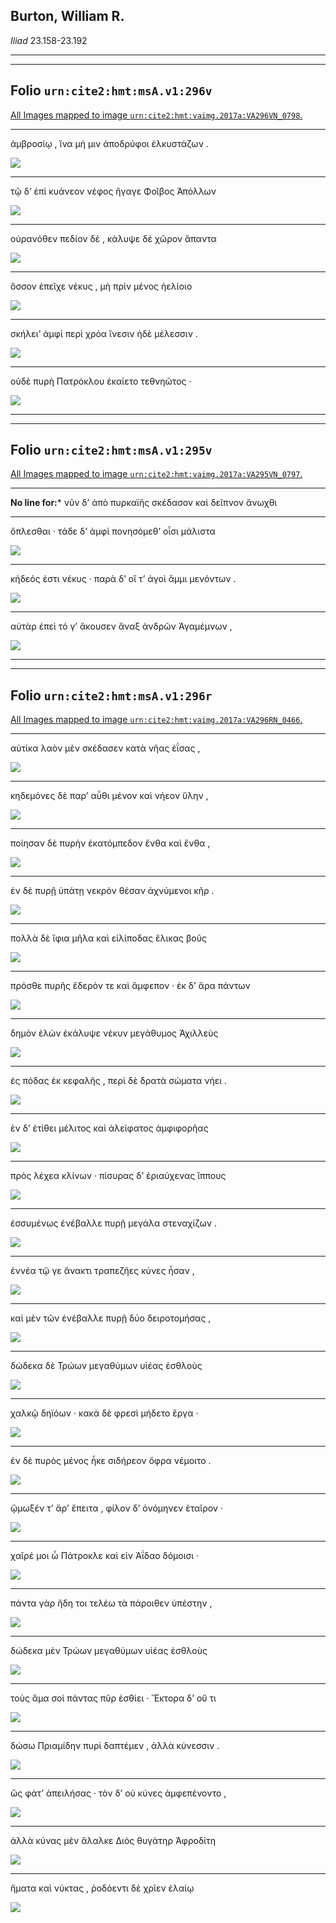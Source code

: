 ## Burton, William R.

*Iliad* 23.158-23.192

---

---

## **Folio `urn:cite2:hmt:msA.v1:296v`**



[All Images mapped to image `urn:cite2:hmt:vaimg.2017a:VA296VN_0798`.](http://www.homermultitext.org/ict2/index.html?urn=urn:cite2:hmt:vaimg.2017a:VA296VN_0798@0.4751,0.2411,0.4123,0.02130&urn=urn:cite2:hmt:vaimg.2017a:VA296VN_0798@0.4751,0.2610,0.4140,0.02130&urn=urn:cite2:hmt:vaimg.2017a:VA296VN_0798@0.4742,0.2830,0.4149,0.01798&urn=urn:cite2:hmt:vaimg.2017a:VA296VN_0798@0.4761,0.2997,0.4016,0.02130&urn=urn:cite2:hmt:vaimg.2017a:VA296VN_0798@0.4742,0.3216,0.4130,0.01867&urn=urn:cite2:hmt:vaimg.2017a:VA296VN_0798@0.4748,0.3391,0.4158,0.02075)

---- 

 ἀμβροσίῳ , ἵνα μή μιν ἀποδρύφοι ἑλκυστάζων . 

 <a href="http://www.homermultitext.org/ict2/index.html?urn=urn:cite2:hmt:vaimg.2017a:VA296VN_0798@0.4751,0.2411,0.4123,0.02130"><img src="http://beta.hpcc.uh.edu/scs/image/500/500/urn:cite2:hmt:vaimg.2017a:VA296VN_0798@0.4751,0.2411,0.4123,0.02130"/></a> 

---- 

 τῷ δʼ ἐπὶ κυάνεον νέφος ἤγαγε Φοῖβος Ἀπόλλων 

 <a href="http://www.homermultitext.org/ict2/index.html?urn=urn:cite2:hmt:vaimg.2017a:VA296VN_0798@0.4751,0.2610,0.4140,0.02130"><img src="http://beta.hpcc.uh.edu/scs/image/500/500/urn:cite2:hmt:vaimg.2017a:VA296VN_0798@0.4751,0.2610,0.4140,0.02130"/></a> 

---- 

 οὐρανόθεν πεδίον δέ , κάλυψε δὲ χῶρον ἅπαντα 

 <a href="http://www.homermultitext.org/ict2/index.html?urn=urn:cite2:hmt:vaimg.2017a:VA296VN_0798@0.4742,0.2830,0.4149,0.01798"><img src="http://beta.hpcc.uh.edu/scs/image/500/500/urn:cite2:hmt:vaimg.2017a:VA296VN_0798@0.4742,0.2830,0.4149,0.01798"/></a> 

---- 

 ὅσσον ἐπεῖχε νέκυς , μὴ πρὶν μένος ἠελίοιο 

 <a href="http://www.homermultitext.org/ict2/index.html?urn=urn:cite2:hmt:vaimg.2017a:VA296VN_0798@0.4761,0.2997,0.4016,0.02130"><img src="http://beta.hpcc.uh.edu/scs/image/500/500/urn:cite2:hmt:vaimg.2017a:VA296VN_0798@0.4761,0.2997,0.4016,0.02130"/></a> 

---- 

 σκήλειʼ ἀμφὶ περὶ χρόα ἴνεσιν ἠδὲ μέλεσσιν . 

 <a href="http://www.homermultitext.org/ict2/index.html?urn=urn:cite2:hmt:vaimg.2017a:VA296VN_0798@0.4742,0.3216,0.4130,0.01867"><img src="http://beta.hpcc.uh.edu/scs/image/500/500/urn:cite2:hmt:vaimg.2017a:VA296VN_0798@0.4742,0.3216,0.4130,0.01867"/></a> 

---- 

 οὐδὲ πυρὴ Πατρόκλου ἐκαίετο τεθνηῶτος · 

 <a href="http://www.homermultitext.org/ict2/index.html?urn=urn:cite2:hmt:vaimg.2017a:VA296VN_0798@0.4748,0.3391,0.4158,0.02075"><img src="http://beta.hpcc.uh.edu/scs/image/500/500/urn:cite2:hmt:vaimg.2017a:VA296VN_0798@0.4748,0.3391,0.4158,0.02075"/></a> 

---

---

## **Folio `urn:cite2:hmt:msA.v1:295v`**



[All Images mapped to image `urn:cite2:hmt:vaimg.2017a:VA295VN_0797`.](http://www.homermultitext.org/ict2/index.html?urn=urn:cite2:hmt:vaimg.2017a:VA295VN_0797@0.4838,0.6642,0.4175,0.01867&urn=urn:cite2:hmt:vaimg.2017a:VA295VN_0797@0.4854,0.6862,0.4202,0.01466&urn=urn:cite2:hmt:vaimg.2017a:VA295VN_0797@0.4845,0.7032,0.4200,0.01660)

--- 

 **No line for:*** νῦν δʼ ἀπὸ πυρκαϊῆς σκέδασον καὶ δεῖπνον ἄνωχθι

---- 

 ὅπλεσθαι · τάδε δʼ ἀμφὶ πονησόμεθʼ οἷσι μάλιστα 

 <a href="http://www.homermultitext.org/ict2/index.html?urn=urn:cite2:hmt:vaimg.2017a:VA295VN_0797@0.4838,0.6642,0.4175,0.01867"><img src="http://beta.hpcc.uh.edu/scs/image/500/500/urn:cite2:hmt:vaimg.2017a:VA295VN_0797@0.4838,0.6642,0.4175,0.01867"/></a> 

---- 

 κήδεός ἐστι νέκυς · παρὰ δʼ οἵ τʼ ἀγοὶ ἄμμι μενόντων . 

 <a href="http://www.homermultitext.org/ict2/index.html?urn=urn:cite2:hmt:vaimg.2017a:VA295VN_0797@0.4854,0.6862,0.4202,0.01466"><img src="http://beta.hpcc.uh.edu/scs/image/500/500/urn:cite2:hmt:vaimg.2017a:VA295VN_0797@0.4854,0.6862,0.4202,0.01466"/></a> 

---- 

 αὐτὰρ ἐπεὶ τό γʼ ἄκουσεν ἄναξ ἀνδρῶν Ἀγαμέμνων , 

 <a href="http://www.homermultitext.org/ict2/index.html?urn=urn:cite2:hmt:vaimg.2017a:VA295VN_0797@0.4845,0.7032,0.4200,0.01660"><img src="http://beta.hpcc.uh.edu/scs/image/500/500/urn:cite2:hmt:vaimg.2017a:VA295VN_0797@0.4845,0.7032,0.4200,0.01660"/></a> 

---

---

## **Folio `urn:cite2:hmt:msA.v1:296r`**



[All Images mapped to image `urn:cite2:hmt:vaimg.2017a:VA296RN_0466`.](http://www.homermultitext.org/ict2/index.html?urn=urn:cite2:hmt:vaimg.2017a:VA296RN_0466@0.2039,0.2118,0.4256,0.02420&urn=urn:cite2:hmt:vaimg.2017a:VA296RN_0466@0.2039,0.2372,0.4274,0.01867&urn=urn:cite2:hmt:vaimg.2017a:VA296RN_0466@0.2039,0.2582,0.4293,0.02075&urn=urn:cite2:hmt:vaimg.2017a:VA296RN_0466@0.2030,0.2811,0.4320,0.01591&urn=urn:cite2:hmt:vaimg.2017a:VA296RN_0466@0.2039,0.2935,0.4329,0.01936&urn=urn:cite2:hmt:vaimg.2017a:VA296RN_0466@0.2049,0.3156,0.4394,0.02006&urn=urn:cite2:hmt:vaimg.2017a:VA296RN_0466@0.2012,0.3300,0.4366,0.02144&urn=urn:cite2:hmt:vaimg.2017a:VA296RN_0466@0.2021,0.3528,0.4339,0.01591&urn=urn:cite2:hmt:vaimg.2017a:VA296RN_0466@0.2012,0.3687,0.4320,0.02144&urn=urn:cite2:hmt:vaimg.2017a:VA296RN_0466@0.2003,0.3907,0.4339,0.02213&urn=urn:cite2:hmt:vaimg.2017a:VA296RN_0466@0.2021,0.4102,0.4403,0.02213&urn=urn:cite2:hmt:vaimg.2017a:VA296RN_0466@0.2012,0.4261,0.4307,0.02503&urn=urn:cite2:hmt:vaimg.2017a:VA296RN_0466@0.1984,0.4422,0.4304,0.02586&urn=urn:cite2:hmt:vaimg.2017a:VA296RN_0466@0.1984,0.4642,0.4243,0.02241&urn=urn:cite2:hmt:vaimg.2017a:VA296RN_0466@0.2001,0.4827,0.4200,0.02365&urn=urn:cite2:hmt:vaimg.2017a:VA296RN_0466@0.2008,0.5061,0.4154,0.02102&urn=urn:cite2:hmt:vaimg.2017a:VA296RN_0466@0.1992,0.5213,0.4246,0.02227&urn=urn:cite2:hmt:vaimg.2017a:VA296RN_0466@0.1966,0.5412,0.4294,0.02462&urn=urn:cite2:hmt:vaimg.2017a:VA296RN_0466@0.1966,0.5640,0.4320,0.01425&urn=urn:cite2:hmt:vaimg.2017a:VA296RN_0466@0.1929,0.5793,0.4396,0.01992&urn=urn:cite2:hmt:vaimg.2017a:VA296RN_0466@0.1890,0.5992,0.4346,0.01992&urn=urn:cite2:hmt:vaimg.2017a:VA296RN_0466@0.1877,0.6152,0.4370,0.01992&urn=urn:cite2:hmt:vaimg.2017a:VA296RN_0466@0.1890,0.6342,0.4442,0.02462&urn=urn:cite2:hmt:vaimg.2017a:VA296RN_0466@0.1898,0.6539,0.4337,0.02213&urn=urn:cite2:hmt:vaimg.2017a:VA296RN_0466@0.1910,0.6714,0.4280,0.02531)

---- 

 αὐτίκα λαὸν μὲν σκέδασεν κατὰ νῆας ἐΐσας , 

 <a href="http://www.homermultitext.org/ict2/index.html?urn=urn:cite2:hmt:vaimg.2017a:VA296RN_0466@0.2039,0.2118,0.4256,0.02420"><img src="http://beta.hpcc.uh.edu/scs/image/500/500/urn:cite2:hmt:vaimg.2017a:VA296RN_0466@0.2039,0.2118,0.4256,0.02420"/></a> 

---- 

 κηδεμόνες δὲ παρʼ αὖθι μένον καὶ νήεον ὕλην , 

 <a href="http://www.homermultitext.org/ict2/index.html?urn=urn:cite2:hmt:vaimg.2017a:VA296RN_0466@0.2039,0.2372,0.4274,0.01867"><img src="http://beta.hpcc.uh.edu/scs/image/500/500/urn:cite2:hmt:vaimg.2017a:VA296RN_0466@0.2039,0.2372,0.4274,0.01867"/></a> 

---- 

 ποίησαν δὲ πυρὴν ἑκατόμπεδον ἔνθα καὶ ἔνθα , 

 <a href="http://www.homermultitext.org/ict2/index.html?urn=urn:cite2:hmt:vaimg.2017a:VA296RN_0466@0.2039,0.2582,0.4293,0.02075"><img src="http://beta.hpcc.uh.edu/scs/image/500/500/urn:cite2:hmt:vaimg.2017a:VA296RN_0466@0.2039,0.2582,0.4293,0.02075"/></a> 

---- 

 ἐν δὲ πυρῇ ὑπάτῃ νεκρὸν θέσαν ἀχνύμενοι κῆρ . 

 <a href="http://www.homermultitext.org/ict2/index.html?urn=urn:cite2:hmt:vaimg.2017a:VA296RN_0466@0.2030,0.2811,0.4320,0.01591"><img src="http://beta.hpcc.uh.edu/scs/image/500/500/urn:cite2:hmt:vaimg.2017a:VA296RN_0466@0.2030,0.2811,0.4320,0.01591"/></a> 

---- 

 πολλὰ δὲ ἴφια μῆλα καὶ εἰλίποδας ἕλικας βοῦς 

 <a href="http://www.homermultitext.org/ict2/index.html?urn=urn:cite2:hmt:vaimg.2017a:VA296RN_0466@0.2039,0.2935,0.4329,0.01936"><img src="http://beta.hpcc.uh.edu/scs/image/500/500/urn:cite2:hmt:vaimg.2017a:VA296RN_0466@0.2039,0.2935,0.4329,0.01936"/></a> 

---- 

 πρόσθε πυρῆς ἔδερόν τε καὶ ἄμφεπον · ἐκ δʼ ἄρα πάντων 

 <a href="http://www.homermultitext.org/ict2/index.html?urn=urn:cite2:hmt:vaimg.2017a:VA296RN_0466@0.2049,0.3156,0.4394,0.02006"><img src="http://beta.hpcc.uh.edu/scs/image/500/500/urn:cite2:hmt:vaimg.2017a:VA296RN_0466@0.2049,0.3156,0.4394,0.02006"/></a> 

---- 

 δημὸν ἑλὼν ἐκάλυψε νέκυν μεγάθυμος Ἀχιλλεὺς 

 <a href="http://www.homermultitext.org/ict2/index.html?urn=urn:cite2:hmt:vaimg.2017a:VA296RN_0466@0.2012,0.3300,0.4366,0.02144"><img src="http://beta.hpcc.uh.edu/scs/image/500/500/urn:cite2:hmt:vaimg.2017a:VA296RN_0466@0.2012,0.3300,0.4366,0.02144"/></a> 

---- 

 ἐς πόδας ἐκ κεφαλῆς , περὶ δὲ δρατὰ σώματα νήει . 

 <a href="http://www.homermultitext.org/ict2/index.html?urn=urn:cite2:hmt:vaimg.2017a:VA296RN_0466@0.2021,0.3528,0.4339,0.01591"><img src="http://beta.hpcc.uh.edu/scs/image/500/500/urn:cite2:hmt:vaimg.2017a:VA296RN_0466@0.2021,0.3528,0.4339,0.01591"/></a> 

---- 

 ἐν δʼ ἐτίθει μέλιτος καὶ ἀλείφατος ἀμφιφορῆας 

 <a href="http://www.homermultitext.org/ict2/index.html?urn=urn:cite2:hmt:vaimg.2017a:VA296RN_0466@0.2012,0.3687,0.4320,0.02144"><img src="http://beta.hpcc.uh.edu/scs/image/500/500/urn:cite2:hmt:vaimg.2017a:VA296RN_0466@0.2012,0.3687,0.4320,0.02144"/></a> 

---- 

 πρὸς λέχεα κλίνων · πίσυρας δʼ ἐριαύχενας ἵππους 

 <a href="http://www.homermultitext.org/ict2/index.html?urn=urn:cite2:hmt:vaimg.2017a:VA296RN_0466@0.2003,0.3907,0.4339,0.02213"><img src="http://beta.hpcc.uh.edu/scs/image/500/500/urn:cite2:hmt:vaimg.2017a:VA296RN_0466@0.2003,0.3907,0.4339,0.02213"/></a> 

---- 

 ἐσσυμένως ἐνέβαλλε πυρῇ μεγάλα στεναχίζων . 

 <a href="http://www.homermultitext.org/ict2/index.html?urn=urn:cite2:hmt:vaimg.2017a:VA296RN_0466@0.2021,0.4102,0.4403,0.02213"><img src="http://beta.hpcc.uh.edu/scs/image/500/500/urn:cite2:hmt:vaimg.2017a:VA296RN_0466@0.2021,0.4102,0.4403,0.02213"/></a> 

---- 

 ἐννέα τῷ γε ἄνακτι τραπεζῆες κύνες ἦσαν , 

 <a href="http://www.homermultitext.org/ict2/index.html?urn=urn:cite2:hmt:vaimg.2017a:VA296RN_0466@0.2012,0.4261,0.4307,0.02503"><img src="http://beta.hpcc.uh.edu/scs/image/500/500/urn:cite2:hmt:vaimg.2017a:VA296RN_0466@0.2012,0.4261,0.4307,0.02503"/></a> 

---- 

 καὶ μὲν τῶν ἐνέβαλλε πυρῇ δύο δειροτομήσας , 

 <a href="http://www.homermultitext.org/ict2/index.html?urn=urn:cite2:hmt:vaimg.2017a:VA296RN_0466@0.1984,0.4422,0.4304,0.02586"><img src="http://beta.hpcc.uh.edu/scs/image/500/500/urn:cite2:hmt:vaimg.2017a:VA296RN_0466@0.1984,0.4422,0.4304,0.02586"/></a> 

---- 

 δώδεκα δὲ Τρώων μεγαθύμων υἱέας ἐσθλοὺς 

 <a href="http://www.homermultitext.org/ict2/index.html?urn=urn:cite2:hmt:vaimg.2017a:VA296RN_0466@0.1984,0.4642,0.4243,0.02241"><img src="http://beta.hpcc.uh.edu/scs/image/500/500/urn:cite2:hmt:vaimg.2017a:VA296RN_0466@0.1984,0.4642,0.4243,0.02241"/></a> 

---- 

 χαλκῷ δηϊόων · κακὰ δὲ φρεσὶ μήδετο ἔργα · 

 <a href="http://www.homermultitext.org/ict2/index.html?urn=urn:cite2:hmt:vaimg.2017a:VA296RN_0466@0.2001,0.4827,0.4200,0.02365"><img src="http://beta.hpcc.uh.edu/scs/image/500/500/urn:cite2:hmt:vaimg.2017a:VA296RN_0466@0.2001,0.4827,0.4200,0.02365"/></a> 

---- 

 ἐν δὲ πυρὸς μένος ἧκε σιδήρεον ὄφρα νέμοιτο . 

 <a href="http://www.homermultitext.org/ict2/index.html?urn=urn:cite2:hmt:vaimg.2017a:VA296RN_0466@0.2008,0.5061,0.4154,0.02102"><img src="http://beta.hpcc.uh.edu/scs/image/500/500/urn:cite2:hmt:vaimg.2017a:VA296RN_0466@0.2008,0.5061,0.4154,0.02102"/></a> 

---- 

 ᾤμωξέν τʼ ἄρʼ ἔπειτα , φίλον δʼ ὀνόμηνεν ἑταῖρον · 

 <a href="http://www.homermultitext.org/ict2/index.html?urn=urn:cite2:hmt:vaimg.2017a:VA296RN_0466@0.1992,0.5213,0.4246,0.02227"><img src="http://beta.hpcc.uh.edu/scs/image/500/500/urn:cite2:hmt:vaimg.2017a:VA296RN_0466@0.1992,0.5213,0.4246,0.02227"/></a> 

---- 

 χαῖρέ μοι ὦ Πάτροκλε καὶ εἰν Ἀΐδαο δόμοισι · 

 <a href="http://www.homermultitext.org/ict2/index.html?urn=urn:cite2:hmt:vaimg.2017a:VA296RN_0466@0.1966,0.5412,0.4294,0.02462"><img src="http://beta.hpcc.uh.edu/scs/image/500/500/urn:cite2:hmt:vaimg.2017a:VA296RN_0466@0.1966,0.5412,0.4294,0.02462"/></a> 

---- 

 πάντα γὰρ ἤδη τοι τελέω τὰ πάροιθεν ὑπέστην , 

 <a href="http://www.homermultitext.org/ict2/index.html?urn=urn:cite2:hmt:vaimg.2017a:VA296RN_0466@0.1966,0.5640,0.4320,0.01425"><img src="http://beta.hpcc.uh.edu/scs/image/500/500/urn:cite2:hmt:vaimg.2017a:VA296RN_0466@0.1966,0.5640,0.4320,0.01425"/></a> 

---- 

 δώδεκα μὲν Τρώων μεγαθύμων υἱέας ἐσθλοὺς 

 <a href="http://www.homermultitext.org/ict2/index.html?urn=urn:cite2:hmt:vaimg.2017a:VA296RN_0466@0.1929,0.5793,0.4396,0.01992"><img src="http://beta.hpcc.uh.edu/scs/image/500/500/urn:cite2:hmt:vaimg.2017a:VA296RN_0466@0.1929,0.5793,0.4396,0.01992"/></a> 

---- 

 τοὺς ἅμα σοὶ πάντας πῦρ ἐσθίει · Ἕκτορα δʼ οὔ τι 

 <a href="http://www.homermultitext.org/ict2/index.html?urn=urn:cite2:hmt:vaimg.2017a:VA296RN_0466@0.1890,0.5992,0.4346,0.01992"><img src="http://beta.hpcc.uh.edu/scs/image/500/500/urn:cite2:hmt:vaimg.2017a:VA296RN_0466@0.1890,0.5992,0.4346,0.01992"/></a> 

---- 

 δώσω Πριαμίδην πυρὶ δαπτέμεν , ἀλλὰ κύνεσσιν . 

 <a href="http://www.homermultitext.org/ict2/index.html?urn=urn:cite2:hmt:vaimg.2017a:VA296RN_0466@0.1877,0.6152,0.4370,0.01992"><img src="http://beta.hpcc.uh.edu/scs/image/500/500/urn:cite2:hmt:vaimg.2017a:VA296RN_0466@0.1877,0.6152,0.4370,0.01992"/></a> 

---- 

 ὣς φάτʼ ἀπειλήσας · τὸν δʼ οὐ κύνες ἀμφεπένοντο , 

 <a href="http://www.homermultitext.org/ict2/index.html?urn=urn:cite2:hmt:vaimg.2017a:VA296RN_0466@0.1890,0.6342,0.4442,0.02462"><img src="http://beta.hpcc.uh.edu/scs/image/500/500/urn:cite2:hmt:vaimg.2017a:VA296RN_0466@0.1890,0.6342,0.4442,0.02462"/></a> 

---- 

 ἀλλὰ κύνας μὲν ἄλαλκε Διὸς θυγάτηρ Ἀφροδίτη 

 <a href="http://www.homermultitext.org/ict2/index.html?urn=urn:cite2:hmt:vaimg.2017a:VA296RN_0466@0.1898,0.6539,0.4337,0.02213"><img src="http://beta.hpcc.uh.edu/scs/image/500/500/urn:cite2:hmt:vaimg.2017a:VA296RN_0466@0.1898,0.6539,0.4337,0.02213"/></a> 

---- 

 ἤματα καὶ νύκτας , ῥοδόεντι δὲ χρῖεν ἐλαίῳ 

 <a href="http://www.homermultitext.org/ict2/index.html?urn=urn:cite2:hmt:vaimg.2017a:VA296RN_0466@0.1910,0.6714,0.4280,0.02531"><img src="http://beta.hpcc.uh.edu/scs/image/500/500/urn:cite2:hmt:vaimg.2017a:VA296RN_0466@0.1910,0.6714,0.4280,0.02531"/></a> 